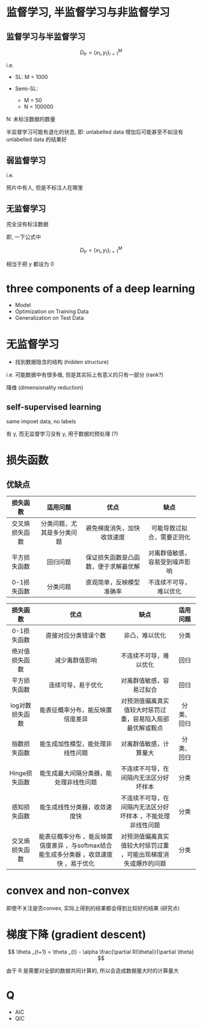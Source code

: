 # 监督学习, 半监督学习与非监督学习

## 监督学习与半监督学习

$$
D _{tr} = {(x_1,y_1)} ^{M} _{i = 1}
$$

i.e.
- SL: M = 1000

- Semi-SL: 
  - M = 50
  - N = 100000

N: 未标注数据的数量

半监督学习可能有退化的状态, 即: unlabelled data 增加后可能甚至不如没有 unlabelled data 的结果好

## 弱监督学习

i.e.

照片中有人, 但是不标注人在哪里

## 无监督学习

完全没有标注数据

即, 一下公式中

$$
D _{tr} = {(x_1,y_1)} ^{M} _{i = 1}
$$

相当于把 y 都设为 0

# three components of a deep learning

- Model
- Optimization on Training Data
- Generalization on Test Data

# 无监督学习

- 找到数据隐含的结构 (hidden structure)

i.e.
可能数据中有很多维, 但是其实际上有意义的只有一部分 (rank?)

降维 (dimensionality reduction)

## self-supervised learning 

same impoet data, no labels

有 y, 而无监督学习没有 y, 用于数据的预处理 (?)

# 损失函数

## 优缺点

|损失函数|适用问题|优点|缺点|
|:-:|:-:|:-:|:-:|
|交叉熵损失函数|分类问题，尤其是多分类问题|避免梯度消失，加快收敛速度	|可能导致过拟合，需要正则化
|平方损失函数|回归问题|保证损失函数是凸函数，便于求解最优解|对离群值敏感，容易受到噪声影响|
|0-1损失函数|分类问题|直观简单，反映模型准确率|	不连续不可导，难以优化|

| 损失函数 | 优点 | 缺点 | 适用问题 |
| :---: | :---: | :---: | :---: |
| 0-1损失函数 | 直接对应分类错误个数 | 非凸，难以优化 | 分类 |
| 绝对值损失函数 | 减少离群值影响 | 不连续不可导，难以优化 | 回归 |
| 平方损失函数 | 连续可导，易于优化 | 对离群值敏感，容易过拟合 | 回归 |
| log对数损失函数 | 能表征概率分布，能反映置信度差异 | 对预测值偏离真实值较大时惩罚过重，容易陷入局部最优解或鞍点 | 分类、回归 |
| 指数损失函数 | 能生成加性模型，能处理非线性问题 | 对离群值敏感，计算量大 | 分类、回归 |
| Hinge损失函数 | 能生成最大间隔分类器，能处理非线性问题 | 不连续不可导，在间隔内无法区分好坏样本 | 分类 |
| 感知损失函数 | 能生成线性分类器，收敛速度快 | 不连续不可导，在间隔内无法区分好坏样本 ，不能处理非线性问题 | 分类 |
|交叉熵损失函数 | 能表征概率分布 ，能反映置信度差异 ，与softmax结合能生成多分类器 ，收敛速度快 ，易于优化 | 对预测值偏离真实值较大时惩罚过重 ，可能出现梯度消失或爆炸的问题 | 分类 |

# convex and non-convex

即使不关注是否convex, 实际上得到的结果都会得到比较好的结果 (研究点)

# 梯度下降 (gradient descent)

$$
\theta _{t+1} = \theta _{t} - \alpha \frac{\partial R(\theta)}{\partial \theta}
$$

由于 R 是需要对全部的数据共同计算的, 所以会造成数据量大时的计算量大

# Q

- AIC
- QIC